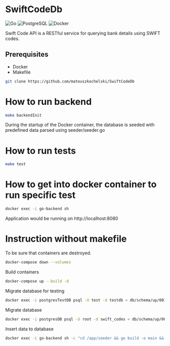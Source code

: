 # SwiftCodeDb

![Go](https://img.shields.io/badge/Go-1.23-blue) ![PostgreSQL](https://img.shields.io/badge/PostgreSQL-17-green) ![Docker](https://img.shields.io/badge/Docker-✔️-blue)

Swift Code API is a RESTful service for querying bank details using SWIFT codes.


## Prerequisites
- Docker
- Makefile

```sh
git clone https://github.com/mateuszkochelski/SwiftCodeDb
```
# How to run backend
```sh
make backendInit
```
During the startup of the Docker container, the database is seeded with predefined data parsed using  seeder/seeder.go
# How to run tests
```sh
make test
```

# How to get into docker container to run specific test
```sh
docker exec -i go-backend sh
```
Application would be running on http://localhost:8080

# Instruction without makefile

To be sure that containers are destroyed.
```sh
docker-compose down --volumes
``` 


Build containers
```sh
docker-compose up --build -d
```


Migrate database for testing
```sh
docker exec -i postgresTestDB psql -U test -d testdb < db/schema/up/001_db_up.sql
```


Migrate database
```sh
docker exec -i postgresDB psql -U root -d swift_codes < db/schema/up/001_db_up.sql
```


Insert data to database
```sh
docker exec -i go-backend sh -c "cd /app/seeder && go build -o main && ./main"
```





